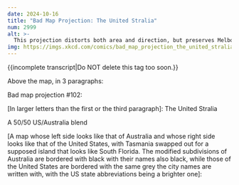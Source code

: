 ```yaml
---
date: 2024-10-16
title: "Bad Map Projection: The United Stralia"
num: 2999
alt: >-
  This projection distorts both area and direction, but preserves Melbourne.
img: https://imgs.xkcd.com/comics/bad_map_projection_the_united_stralia_2x.png
---
```

{{incomplete transcript|Do NOT delete this tag too soon.}}

Above the map, in 3 paragraphs:

Bad map projection #102:

[In larger letters than the first or the third paragraph]: The United Stralia

A 50/50 US/Australia blend

[A map whose left side looks like that of Australia and whose right side looks like that of the United States, with Tasmania swapped out for a supposed island that looks like South Florida. The modified subdivisions of Australia are bordered with black with their names also black, while those of the United States are bordered with the same grey the city names are written with, with the US state abbreviations being a brighter one]: